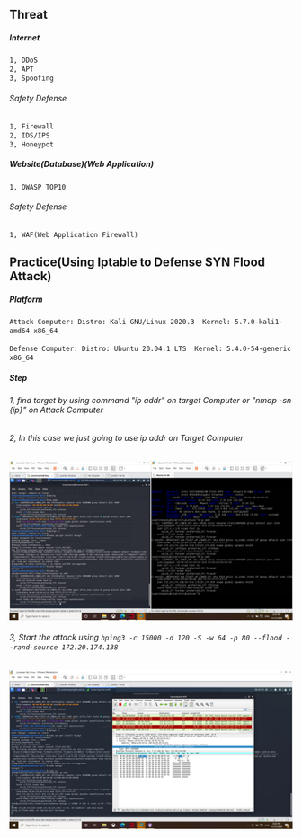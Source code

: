 ## Threat

##### Internet
  
    1, DDoS
    2, APT
    3, Spoofing
    
###### Safety Defense
    
    1, Firewall
    2, IDS/IPS
    3, Honeypot
    
##### Website(Database)(Web Application)

    1, OWASP TOP10
    
###### Safety Defense

    1, WAF(Web Application Firewall)
    
## Practice(Using Iptable to Defense SYN Flood Attack)

##### Platform

    Attack Computer: Distro: Kali GNU/Linux 2020.3  Kernel: 5.7.0-kali1-amd64 x86_64
    
    Defense Computer: Distro: Ubuntu 20.04.1 LTS  Kernel: 5.4.0-54-generic x86_64
    
##### Step

###### 1, find target by using command "ip addr" on target Computer or "nmap -sn {ip}" on Attack Computer
###### 2, In this case we just going to use ip addr on Target Computer

![alt text](https://github.com/LunarstarPony/iPAS/blob/main/Class_Files/11_17_2020/1.png?raw=true)

###### 3, Start the attack using `hping3 -c 15000 -d 120 -S -w 64 -p 80 --flood --rand-source 172.20.174.138`

![alt text](https://github.com/LunarstarPony/iPAS/blob/main/Class_Files/11_17_2020/2.png?raw=true)
    
